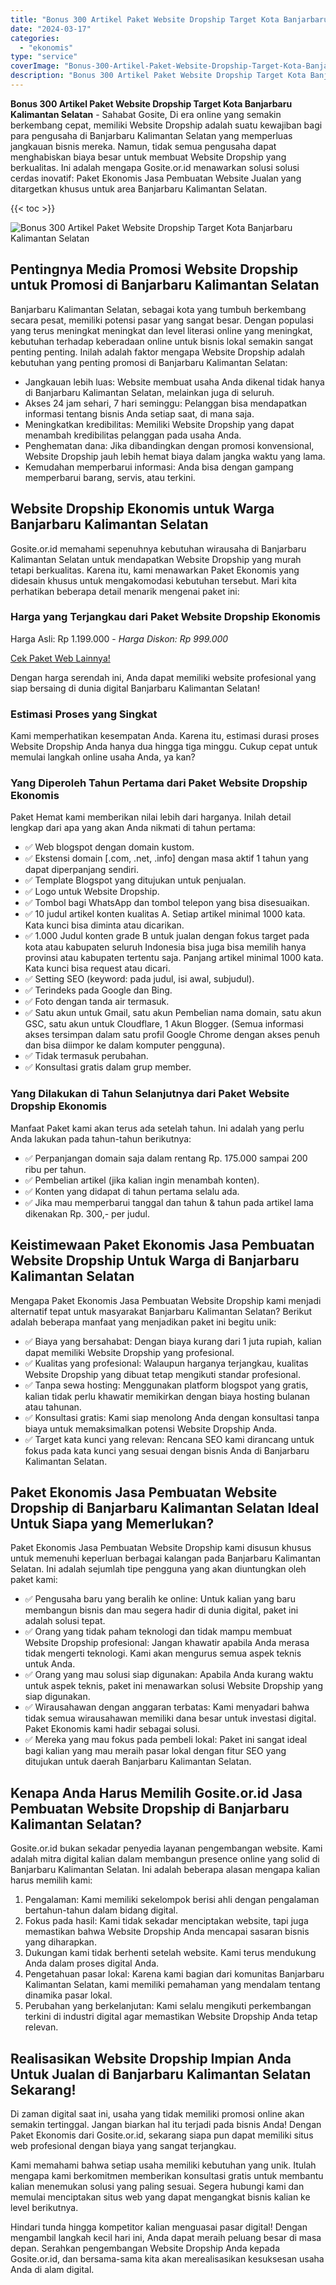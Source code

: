 ```yaml
---
title: "Bonus 300 Artikel Paket Website Dropship Target Kota Banjarbaru Kalimantan Selatan"
date: "2024-03-17"
categories: 
  - "ekonomis"
type: "service"
coverImage: "Bonus-300-Artikel-Paket-Website-Dropship-Target-Kota-Banjarbaru-Kalimantan-Selatan.png"
description: "Bonus 300 Artikel Paket Website Dropship Target Kota Banjarbaru Kalimantan Selatan. Hindari tunda hingga kompetitor kalian menguasai pasar digital! Dengan me..."
---
```


**Bonus 300 Artikel Paket Website Dropship Target Kota Banjarbaru Kalimantan Selatan** - Sahabat Gosite, Di era online yang semakin berkembang cepat, memiliki Website Dropship adalah suatu kewajiban bagi para pengusaha di Banjarbaru Kalimantan Selatan yang memperluas jangkauan bisnis mereka. Namun, tidak semua pengusaha dapat menghabiskan biaya besar untuk membuat Website Dropship yang berkualitas. Ini adalah mengapa Gosite.or.id menawarkan solusi solusi cerdas inovatif: Paket Ekonomis Jasa Pembuatan Website Jualan yang ditargetkan khusus untuk area Banjarbaru Kalimantan Selatan.

{{< toc >}}

![Bonus 300 Artikel Paket Website Dropship Target Kota Banjarbaru Kalimantan Selatan](/images/ekonomis/Bonus-300-Artikel-Paket-Website-Dropship-Target-Kota-Banjarbaru-Kalimantan-Selatan.png)

## Pentingnya Media Promosi Website Dropship untuk Promosi di Banjarbaru Kalimantan Selatan

Banjarbaru Kalimantan Selatan, sebagai kota yang tumbuh berkembang secara pesat, memiliki potensi pasar yang sangat besar. Dengan populasi yang terus meningkat meningkat dan level literasi online yang meningkat, kebutuhan terhadap keberadaan online untuk bisnis lokal semakin sangat penting penting. Inilah adalah faktor mengapa Website Dropship adalah kebutuhan yang penting promosi di Banjarbaru Kalimantan Selatan:

- Jangkauan lebih luas: Website membuat usaha Anda dikenal tidak hanya di Banjarbaru Kalimantan Selatan, melainkan juga di seluruh.
- Akses 24 jam sehari, 7 hari seminggu: Pelanggan bisa mendapatkan informasi tentang bisnis Anda setiap saat, di mana saja.
- Meningkatkan kredibilitas: Memiliki Website Dropship yang dapat menambah kredibilitas pelanggan pada usaha Anda.
- Penghematan dana: Jika dibandingkan dengan promosi konvensional, Website Dropship jauh lebih hemat biaya dalam jangka waktu yang lama.
- Kemudahan memperbarui informasi: Anda bisa dengan gampang memperbarui barang, servis, atau terkini.

## Website Dropship Ekonomis untuk Warga Banjarbaru Kalimantan Selatan

Gosite.or.id memahami sepenuhnya kebutuhan wirausaha di Banjarbaru Kalimantan Selatan untuk mendapatkan Website Dropship yang murah tetapi berkualitas. Karena itu, kami menawarkan Paket Ekonomis yang didesain khusus untuk mengakomodasi kebutuhan tersebut. Mari kita perhatikan beberapa detail menarik mengenai paket ini:

### Harga yang Terjangkau dari Paket Website Dropship Ekonomis

<a class="cta-button">Harga Asli: Rp 1.199.000 - <em>Harga Diskon: Rp 999.000</em></a>

<a href="/jasa-web/" class="cta-button">Cek Paket Web Lainnya!</a>

Dengan harga serendah ini, Anda dapat memiliki website profesional yang siap bersaing di dunia digital Banjarbaru Kalimantan Selatan!

### Estimasi Proses yang Singkat

Kami memperhatikan kesempatan Anda. Karena itu, estimasi durasi proses Website Dropship Anda hanya dua hingga tiga minggu. Cukup cepat untuk memulai langkah online usaha Anda, ya kan?

### Yang Diperoleh Tahun Pertama dari Paket Website Dropship Ekonomis

Paket Hemat kami memberikan nilai lebih dari harganya. Inilah detail lengkap dari apa yang akan Anda nikmati di tahun pertama:

- ✅ Web blogspot dengan domain kustom.
- ✅ Ekstensi domain \[.com, .net, .info\] dengan masa aktif 1 tahun yang dapat diperpanjang sendiri.
- ✅ Template Blogspot yang ditujukan untuk penjualan.
- ✅ Logo untuk Website Dropship.
- ✅ Tombol bagi WhatsApp dan tombol telepon yang bisa disesuaikan.
- ✅ 10 judul artikel konten kualitas A. Setiap artikel minimal 1000 kata. Kata kunci bisa diminta atau dicarikan.
- ✅ 1.000 Judul konten grade B untuk jualan dengan fokus target pada kota atau kabupaten seluruh Indonesia bisa juga bisa memilih hanya provinsi atau kabupaten tertentu saja. Panjang artikel minimal 1000 kata. Kata kunci bisa request atau dicari.
- ✅ Setting SEO (keyword: pada judul, isi awal, subjudul).
- ✅ Terindeks pada Google dan Bing.
- ✅ Foto dengan tanda air termasuk.
- ✅ Satu akun untuk Gmail, satu akun Pembelian nama domain, satu akun GSC, satu akun untuk Cloudflare, 1 Akun Blogger. (Semua informasi akses tersimpan dalam satu profil Google Chrome dengan akses penuh dan bisa diimpor ke dalam komputer pengguna).
- ✅ Tidak termasuk perubahan.
- ✅ Konsultasi gratis dalam grup member.

### Yang Dilakukan di Tahun Selanjutnya dari Paket Website Dropship Ekonomis

Manfaat Paket kami akan terus ada setelah tahun. Ini adalah yang perlu Anda lakukan pada tahun-tahun berikutnya:

- ✅ Perpanjangan domain saja dalam rentang Rp. 175.000 sampai 200 ribu per tahun.
- ✅ Pembelian artikel (jika kalian ingin menambah konten).
- ✅ Konten yang didapat di tahun pertama selalu ada.
- ✅ Jika mau memperbarui tanggal dan tahun & tahun pada artikel lama dikenakan Rp. 300,- per judul.

## Keistimewaan Paket Ekonomis Jasa Pembuatan Website Dropship Untuk Warga di Banjarbaru Kalimantan Selatan

Mengapa Paket Ekonomis Jasa Pembuatan Website Dropship kami menjadi alternatif tepat untuk masyarakat Banjarbaru Kalimantan Selatan? Berikut adalah beberapa manfaat yang menjadikan paket ini begitu unik:

- ✅ Biaya yang bersahabat: Dengan biaya kurang dari 1 juta rupiah, kalian dapat memiliki Website Dropship yang profesional.
- ✅ Kualitas yang profesional: Walaupun harganya terjangkau, kualitas Website Dropship yang dibuat tetap mengikuti standar profesional.
- ✅ Tanpa sewa hosting: Menggunakan platform blogspot yang gratis, kalian tidak perlu khawatir memikirkan dengan biaya hosting bulanan atau tahunan.
- ✅ Konsultasi gratis: Kami siap menolong Anda dengan konsultasi tanpa biaya untuk memaksimalkan potensi Website Dropship Anda.
- ✅ Target kata kunci yang relevan: Rencana SEO kami dirancang untuk fokus pada kata kunci yang sesuai dengan bisnis Anda di Banjarbaru Kalimantan Selatan.

## Paket Ekonomis Jasa Pembuatan Website Dropship di Banjarbaru Kalimantan Selatan Ideal Untuk Siapa yang Memerlukan?

Paket Ekonomis Jasa Pembuatan Website Dropship kami disusun khusus untuk memenuhi keperluan berbagai kalangan pada Banjarbaru Kalimantan Selatan. Ini adalah sejumlah tipe pengguna yang akan diuntungkan oleh paket kami:

- ✅ Pengusaha baru yang beralih ke online: Untuk kalian yang baru membangun bisnis dan mau segera hadir di dunia digital, paket ini adalah solusi tepat.
- ✅ Orang yang tidak paham teknologi dan tidak mampu membuat Website Dropship profesional: Jangan khawatir apabila Anda merasa tidak mengerti teknologi. Kami akan mengurus semua aspek teknis untuk Anda.
- ✅ Orang yang mau solusi siap digunakan: Apabila Anda kurang waktu untuk aspek teknis, paket ini menawarkan solusi Website Dropship yang siap digunakan.
- ✅ Wirausahawan dengan anggaran terbatas: Kami menyadari bahwa tidak semua wirausahawan memiliki dana besar untuk investasi digital. Paket Ekonomis kami hadir sebagai solusi.
- ✅ Mereka yang mau fokus pada pembeli lokal: Paket ini sangat ideal bagi kalian yang mau meraih pasar lokal dengan fitur SEO yang ditujukan untuk daerah Banjarbaru Kalimantan Selatan.

## Kenapa Anda Harus Memilih Gosite.or.id Jasa Pembuatan Website Dropship di Banjarbaru Kalimantan Selatan?

Gosite.or.id bukan sekadar penyedia layanan pengembangan website. Kami adalah mitra digital kalian dalam membangun presence online yang solid di Banjarbaru Kalimantan Selatan. Ini adalah beberapa alasan mengapa kalian harus memilih kami:

1. Pengalaman: Kami memiliki sekelompok berisi ahli dengan pengalaman bertahun-tahun dalam bidang digital.
2. Fokus pada hasil: Kami tidak sekadar menciptakan website, tapi juga memastikan bahwa Website Dropship Anda mencapai sasaran bisnis yang diharapkan.
3. Dukungan kami tidak berhenti setelah website. Kami terus mendukung Anda dalam proses digital Anda.
4. Pengetahuan pasar lokal: Karena kami bagian dari komunitas Banjarbaru Kalimantan Selatan, kami memiliki pemahaman yang mendalam tentang dinamika pasar lokal.
5. Perubahan yang berkelanjutan: Kami selalu mengikuti perkembangan terkini di industri digital agar memastikan Website Dropship Anda tetap relevan.

## Realisasikan Website Dropship Impian Anda Untuk Jualan di Banjarbaru Kalimantan Selatan Sekarang!

Di zaman digital saat ini, usaha yang tidak memiliki promosi online akan semakin tertinggal. Jangan biarkan hal itu terjadi pada bisnis Anda! Dengan Paket Ekonomis dari Gosite.or.id, sekarang siapa pun dapat memiliki situs web profesional dengan biaya yang sangat terjangkau.

Kami memahami bahwa setiap usaha memiliki kebutuhan yang unik. Itulah mengapa kami berkomitmen memberikan konsultasi gratis untuk membantu kalian menemukan solusi yang paling sesuai. Segera hubungi kami dan memulai menciptakan situs web yang dapat mengangkat bisnis kalian ke level berikutnya.

Hindari tunda hingga kompetitor kalian menguasai pasar digital! Dengan mengambil langkah kecil hari ini, Anda dapat meraih peluang besar di masa depan. Serahkan pengembangan Website Dropship Anda kepada Gosite.or.id, dan bersama-sama kita akan merealisasikan kesuksesan usaha Anda di alam digital.